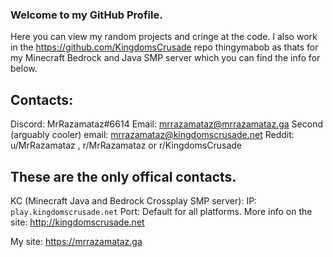 ### Welcome to my GitHub Profile.
Here you can view my random projects and cringe at the code. I also work in the https://github.com/KingdomsCrusade repo thingymabob as thats for my Minecraft Bedrock and Java SMP server which you can find the info for below.

## Contacts:
Discord: MrRazamataz#6614
Email: mrrazamataz@mrrazamataz.ga
Second (arguably cooler) email: mrrazamataz@kingdomscrusade.net
Reddit: u/MrRazamataz , r/MrRazamataz or r/KingdomsCrusade
## These are the only offical contacts.





KC (Minecraft Java and Bedrock Crossplay SMP server):
IP: `play.kingdomscrusade.net`
Port: Default for all platforms. 
More info on the site: http://kingdomscrusade.net

My site: https://mrrazamataz.ga

